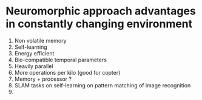 # Neuromorphic approach advantages in constantly changing environment

1. Non volatile memory
1. Self-learning
1. Energy efficient 
1. Bio-compatible temporal parameters
1. Heavily parallel 
1. More operations per kilo (good for copter)
1. Memory + processor ?
1. SLAM tasks on self-learning on pattern matching of image recognition
1. 

